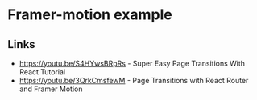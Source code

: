# Framer-motion example

## Links

- https://youtu.be/S4HYwsBRpRs - Super Easy Page Transitions With React Tutorial
- https://youtu.be/3QrkCmsfewM - Page Transitions with React Router and Framer Motion
